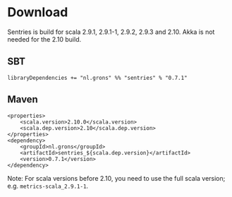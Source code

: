 # Download

Sentries is build for scala 2.9.1, 2.9.1-1, 2.9.2, 2.9.3 and 2.10. Akka is not needed for the 2.10 build.

## SBT
```
libraryDependencies += "nl.grons" %% "sentries" % "0.7.1"
```

## Maven
```
<properties>
    <scala.version>2.10.0</scala.version>
    <scala.dep.version>2.10</scala.dep.version>
</properties>
<dependency>
    <groupId>nl.grons</groupId>
    <artifactId>sentries_${scala.dep.version}</artifactId>
    <version>0.7.1</version>
</dependency>
```

Note: For scala versions before 2.10, you need to use the full scala version; e.g. `metrics-scala_2.9.1-1`.
